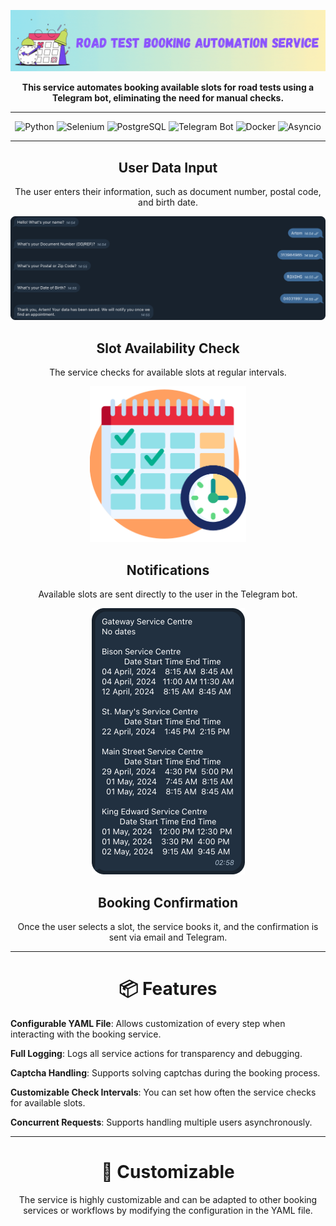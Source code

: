 <div align="center">

![Main](docs/gif/road.gif)

**This service automates booking available slots for road tests using a Telegram bot, eliminating the need for manual checks.**

---

![Python](https://img.shields.io/badge/Python-3776AB?style=for-the-badge&logo=python&logoColor=white)
![Selenium](https://img.shields.io/badge/Selenium-43B02A?style=for-the-badge&logo=selenium&logoColor=white)
![PostgreSQL](https://img.shields.io/badge/PostgreSQL-4169E1?style=for-the-badge&logo=postgresql&logoColor=white)
![Telegram Bot](https://img.shields.io/badge/Telegram_Bot-2CA5E0?style=for-the-badge&logo=telegram&logoColor=white)
![Docker](https://img.shields.io/badge/Docker-2496ED?style=for-the-badge&logo=docker&logoColor=white)
![Asyncio](https://img.shields.io/badge/Asyncio-808080?style=for-the-badge)

---


## User Data Input

The user enters their information, such as document number, postal code, and birth date.

<img src="docs/img/data_input.png" alt="User Data Input" width="800"/>

## Slot Availability Check

The service checks for available slots at regular intervals.

<img src="docs/img/calendar.png" alt="Calendar" width="250"/>

## Notifications

Available slots are sent directly to the user in the Telegram bot.

<img src="docs/img/response.png" alt="Response"/>

## Booking Confirmation

Once the user selects a slot, the service books it, and the confirmation is sent via email and Telegram.

---


  
# 📦 Features

<div align="left">
  
**Configurable YAML File**: Allows customization of every step when interacting with the booking service.

**Full Logging**: Logs all service actions for transparency and debugging.

**Captcha Handling**: Supports solving captchas during the booking process.

**Customizable Check Intervals**: You can set how often the service checks for available slots.

**Concurrent Requests**: Supports handling multiple users asynchronously.

</div>

---

# 🤖 Customizable

The service is highly customizable and can be adapted to other booking services or workflows by modifying the configuration in the YAML file.

</div>
